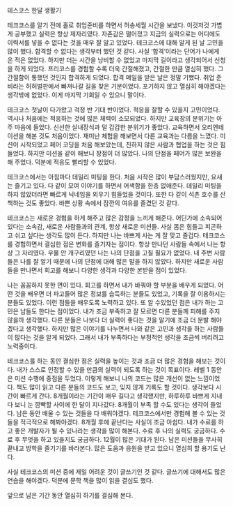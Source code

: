 테스코스 한달 생활기

테크코스를 알기 전에 홀로 취업준비를 하면서 허송세월 시간을 보냈다.
이것저것 가볍게 공부했고 실력은 항상 제자리였다.
자존감은 떨어졌고 지금의 실력으로는 어디에도 이력서를 넣을 수 없다는 것을 매우 잘 알고 있었다.
테크코스에 대해 알게 된 날 고민을 많이 했다.
합격할 수 없다는 생각부터 했던 것 같다.
사실 ‘합격’이라는 단어가 나에게 온 적은 없었다.
하지만 더는 시간을 낭비할 수 없었고 마지막 길이라고 생각되어서 신청을 하게 되었다.
프리코스를 경험할 수록 더욱 간절해졌고, 간절한 만큼 열심히 했다.
그 간절함이 통했던 것인지 합격하게 되었다.
합격 메일을 받은 날은 정말 기뻤다.
취업 준비라는 허허벌판에서 빠져나갈 길을 찾은 기분이었다.
포기하지 않고 열심히 해야겠다는 생각밖에 없었다.
이게 마지막 기회일 수 있으니 말이다.

테크코스 첫날이 다가왔고 걱정 반 기대 반이었다.
적응을 잘할 수 있을지 고민이었다.
역시나 처음에는 적응하는 것에 많은 체력이 소모되었다.
하지만 교육장의 분위기는 아주 마음에 들었다.
신선한 실내장식과 덜 갑갑한 분위기가 좋았다.
교육하면서 오리엔테이션을 해본 것도 처음이었다.
재미난 체험을 해보면서 다른 교육과는 다름을 느꼈다.
미션이 시작되었고 페어 코딩을 처음 해보았는데, 친하지 않은 사람과 협업을 하는 것은 힘들었다.
하지만 미션을 같이 해보니 장점이 더 많았다.
나의 단점을 페어가 많은 보완을 해 주었다.
덕분에 적응도 빨리할 수 있었다.

테크코스에서는 아침마다 데일리 미팅을 한다.
처음 시작은 많이 부담스러웠지만, 요새는 즐기고 있다.
다 같이 모여 이야기를 하면서 어색함을 한층 없애준다.
데일리 미팅을 하지 않았더라면 빠르게 닉네임을 외우기 힘들었을 것이다.
또한 다 같이 석촌 호수를 산책하는 것도 좋았다.
바쁜 상황 속에서 잠깐의 여유를 즐겼던 것 같다.

테크코스는 새로운 경험을 하게 해주고 많은 감정을 느끼게 해준다.
어딘가에 소속되어있다는 소속감, 새로운 사람들과의 관계, 항상 새로운 미션들.
사실 몸은 힘들고 피곤하고 쉬고 싶다는 생각도 많이 든다. 하지만 나는 바쁘게 사는 게 잘 맞고 즐겁다.
테크코스를 경험하면서 결심한 점은 변화를 즐기자는 점이다.
항상 만나던 사람들 속에서 나는 항상 그 자리였다.
우물 안 개구리였던 나는 나의 단점을 고칠 필요가 없었다.
내 주변 사람들은 나를 잘 알기 때문에 나의 단점에 대해 많은 말을 하지 않았다.
하지만 새로운 사람들을 만나면서 회고를 해보니 다양한 생각과 다양한 본받을 점이 있었다.

나는 꼼꼼하지 못한 면이 있다.
회고를 하면서 내가 바꿔야 할 부분을 배우게 되었다.
어떤 것을 배우면 더 파고들어 많은 정보를 습득하는 분들도 있었고, 기록을 잘 이용하시는 분들도 있었다.
이런 점들을 배우도록 노력하고 있다.
또 알 수있었던 점은 내가 하는 고민은 남들도 한다는 점이었다.
내가 조금 부족하고 잘 모르면 다른 분들께 피해를 주지 않을까 생각했다.
다른 분들은 나보다 더 실력이 좋다는 것을 알기에 조금 더 분발 해야겠다고 생각했다.
하지만 많은 이야기를 나누면서 나와 같은 고민과 생각을 하는 사람들이 많다는 것을 알게 되었다.
그래서 내가 부족하다는 부정적인 생각을 조금씩 버리려고 노력중이다.

테크코스를 하는 동안 결심한 점은 실력을 높이는 것과 조금 더 많은 경험을 해보는 것이다.
내가 스스로 인정할 수 있을 만큼의 실력이 되도록 하는 것이 목표이다.
레벨 1 동안은 미션 수행에 중점을 두었다.
이렇게 해보니 나의 코드는 많은 개선이 없는 느낌이었다.
책도 많이 읽고 다른 분들의 코드도 보고, 잊지 않게 기록도 할 것이다.
생각보다 시간이 빠르게 간다.
8개월이라는 기간이 매우 길다고 생각했지만, 하루하루 바쁘게 지내다 보니 눈 깜빡할 사이에 한 달이 지나갔다.
8개월이 부족 할 수도 있다는 생각이 들었다. 남은 동안 배울 수 있는 것들을 다 배워야겠다.
테크코스에서만 경험해 볼 수 있는 것들을 적극적으로 해봐야겠다.
8개월 후에 끝난다는 사실이 조금 아쉽다.
내가 수료를 하고 좋은 개발자가 될 수 있나라는 생각을 많이 해본다. 수료 후 나의 실력도 궁금하다.
수료 후 무엇을 하고 있을지도 궁금하다.
12월이 많은 기대가 된다.
남은 미션들을 무사히 끝내고 방학을 즐기기를 바라본다.
많은 도움과 응원을 받고 있으니 열심히 할 용기도 난다.

사실 테크코스의 미션 중에 제일 어려운 것이 글쓰기인 것 같다.
글쓰기에 대해서도 많은 연습을 해야겠다.
덕분에 문학 책을 많이 읽을 결심도 했다.

앞으로 남은 기간 동안 열심히 하기를 결심해 본다.